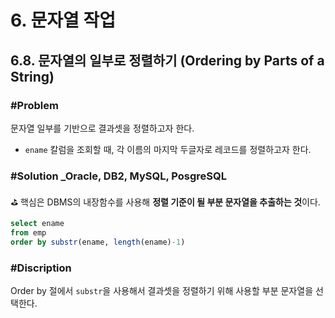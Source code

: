 # 6. 문자열 작업
## 6.8. 문자열의 일부로 정렬하기 (Ordering by Parts of a String)
### #Problem
문자열 일부를 기반으로 결과셋을 정렬하고자 한다.
- `ename` 칼럼을 조회할 때, 각 이름의 마지막 두글자로 레코드를 정렬하고자 한다.

### #Solution _Oracle, DB2, MySQL, PosgreSQL
⛳️ 핵심은 DBMS의 내장함수를 사용해 **정렬 기준이 될 부분 문자열을 추출하는 것**이다.

```sql
select ename
from emp
order by substr(ename, length(ename)-1)
```

### #Discription
Order by 절에서 `substr`을 사용해서 결과셋을 정렬하기 위해 사용할 부분 문자열을 선택한다.